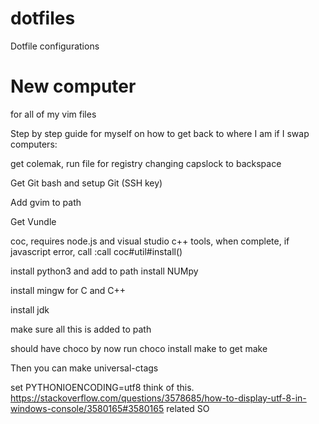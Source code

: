 # dotfiles
Dotfile configurations

# New computer
for all of my vim files

Step by step guide for myself on how to get back to where I am if I swap computers:

get colemak, run file for registry changing capslock to backspace

Get Git bash and setup Git (SSH key)

Add gvim to path

Get Vundle

coc, requires node.js and visual studio c++ tools, when complete, if javascript error, call :call coc#util#install()

install python3 and add to path
install NUMpy

install mingw for C and C++

install jdk

make sure all this is added to path

should have choco by now run choco install make to get make

Then you can make universal-ctags

set PYTHONIOENCODING=utf8 think of this. https://stackoverflow.com/questions/3578685/how-to-display-utf-8-in-windows-console/3580165#3580165 related SO

